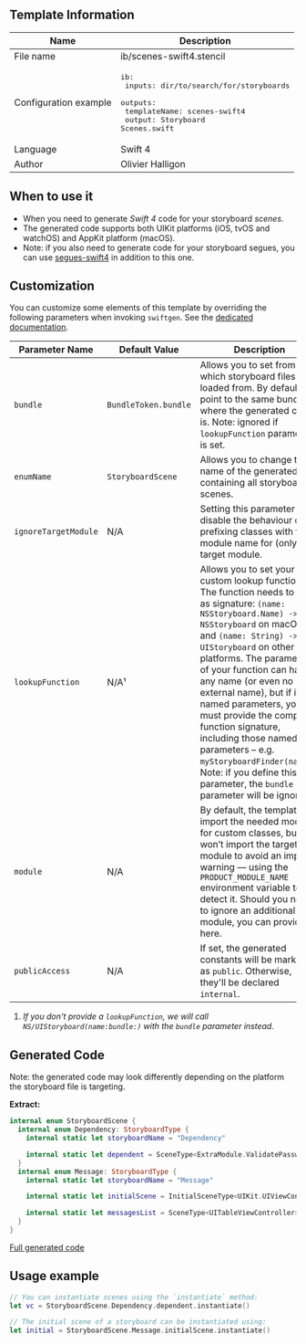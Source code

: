 ## Template Information

| Name      | Description       |
| --------- | ----------------- |
| File name | ib/scenes-swift4.stencil |
| Configuration example | <pre>ib:<br />  inputs: dir/to/search/for/storyboards<br />  outputs:<br />    templateName: scenes-swift4<br />    output: Storyboard Scenes.swift</pre> |
| Language | Swift 4 |
| Author | Olivier Halligon |

## When to use it

- When you need to generate *Swift 4* code for your storyboard *scenes*.
- The generated code supports both UIKit platforms (iOS, tvOS and watchOS) and AppKit platform (macOS).
- Note: if you also need to generate code for your storyboard segues, you can use [segues-swift4](../segues-swift4.md) in addition to this one.

## Customization

You can customize some elements of this template by overriding the following parameters when invoking `swiftgen`. See the [dedicated documentation](../../ConfigFile.md).

| Parameter Name | Default Value | Description |
| -------------- | ------------- | ----------- |
| `bundle` | `BundleToken.bundle` | Allows you to set from which storyboard files are loaded from. By default, it'll point to the same bundle as where the generated code is. Note: ignored if `lookupFunction` parameter is set. |
| `enumName` | `StoryboardScene` | Allows you to change the name of the generated `enum` containing all storyboard scenes. |
| `ignoreTargetModule` | N/A | Setting this parameter will disable the behaviour of prefixing classes with their module name for (only) the target module. |
| `lookupFunction` | N/A¹ | Allows you to set your own custom lookup function. The function needs to have as signature: `(name: NSStoryboard.Name) -> NSStoryboard` on macOS, and `(name: String) -> UIStoryboard` on other platforms. The parameters of your function can have any name (or even no external name), but if it has named parameters, you must provide the complete function signature, including those named parameters – e.g. `myStoryboardFinder(name:)`. Note: if you define this parameter, the `bundle` parameter will be ignored. |
| `module` | N/A | By default, the template will import the needed modules for custom classes, but won’t import the target’s module to avoid an import warning — using the `PRODUCT_MODULE_NAME` environment variable to detect it. Should you need to ignore an additional module, you can provide it here. |
| `publicAccess` | N/A | If set, the generated constants will be marked as `public`. Otherwise, they'll be declared `internal`. |

1. _If you don't provide a `lookupFunction`, we will call `NS/UIStoryboard(name:bundle:)` with the `bundle` parameter instead._

## Generated Code

Note: the generated code may look differently depending on the platform the storyboard file is targeting.

**Extract:**

```swift
internal enum StoryboardScene {
  internal enum Dependency: StoryboardType {
    internal static let storyboardName = "Dependency"

    internal static let dependent = SceneType<ExtraModule.ValidatePasswordViewController>(storyboard: Dependency.self, identifier: "Dependent")
  }
  internal enum Message: StoryboardType {
    internal static let storyboardName = "Message"

    internal static let initialScene = InitialSceneType<UIKit.UIViewController>(storyboard: Message.self)

    internal static let messagesList = SceneType<UITableViewController>(storyboard: Message.self, identifier: "MessagesList")
  }
}
```

[Full generated code](../../../Tests/Fixtures/Generated/IB-iOS/scenes-swift4/all.swift)

## Usage example

```swift
// You can instantiate scenes using the `instantiate` method:
let vc = StoryboardScene.Dependency.dependent.instantiate()

// The initial scene of a storyboard can be instantiated using:
let initial = StoryboardScene.Message.initialScene.instantiate()
```
